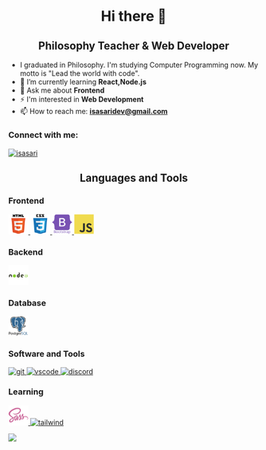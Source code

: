 <h1 align="center"> Hi there 👋 </h1>
<h2 align="center"> Philosophy Teacher & Web Developer</h2>


- I graduated in Philosophy. I'm studying Computer Programming now. My motto is "Lead the world with code".
- 🌱 I’m currently learning **React,Node.js**
- 💬 Ask me about **Frontend**
- ⚡ I'm interested in  **Web Development** 
- 📫 How to reach me: **isasaridev@gmail.com**
<h3 align="left">Connect with me:</h3>
<p align="left">

<a href="https://linkedin.com/in/isasari" target="blank"><img align="center" src="https://velanovascular.com/wp-content/uploads/2020/06/LinkedIn.png" alt="isasari" height="30" width="30" /></a>

  
  
<h2 align="center">Languages and Tools</h2>

  
<h3 align="left">Frontend</h3>
<p align="left">
<a href="https://www.w3.org/html/" target="_blank" rel="noreferrer"> <img src="https://raw.githubusercontent.com/devicons/devicon/master/icons/html5/html5-original-wordmark.svg" alt="html5" width="40" height="40"/> </a> 
<a href="https://www.w3schools.com/css/" target="_blank" rel="noreferrer"> <img src="https://raw.githubusercontent.com/devicons/devicon/master/icons/css3/css3-original-wordmark.svg" alt="css3" width="40" height="40"/> </a> 
<a href="https://getbootstrap.com" target="_blank" rel="noreferrer"> <img src="https://raw.githubusercontent.com/devicons/devicon/master/icons/bootstrap/bootstrap-plain-wordmark.svg" alt="bootstrap" width="40" height="40"/> </a> 
<a href="https://developer.mozilla.org/en-US/docs/Web/JavaScript" target="_blank" rel="noreferrer"> <img src="https://raw.githubusercontent.com/devicons/devicon/master/icons/javascript/javascript-original.svg" alt="javascript" width="40" height="40"/> </a> 
</p>

<h3 align="left">Backend</h3>
<p align="left">  
<a href="https://nodejs.org" target="_blank" rel="noreferrer"> <img src="https://raw.githubusercontent.com/devicons/devicon/master/icons/nodejs/nodejs-original-wordmark.svg" alt="nodejs" width="40" height="40"/> </a> </p>


<h3 align="left">Database</h3>
<p align="left">  
<a href="https://www.postgresql.org" target="_blank" rel="noreferrer"> <img src="https://raw.githubusercontent.com/devicons/devicon/master/icons/postgresql/postgresql-original-wordmark.svg" alt="postgresql" width="40" height="40"/> </a> 
</p>


<h3 align="left">Software and Tools</h3>

<p align="left"> <a href="https://git-scm.com/" target="_blank" rel="noreferrer"> <img src="https://www.vectorlogo.zone/logos/git-scm/git-scm-icon.svg" alt="git" width="40" height="40"/> </a> 
<a href="https://code.visualstudio.com/" target="_blank"> <img src="https://upload.wikimedia.org/wikipedia/commons/thumb/9/9a/Visual_Studio_Code_1.35_icon.svg/1024px-Visual_Studio_Code_1.35_icon.svg.png" alt="vscode" width="30" height="30"/> </a>
<a href="https://discord.com/" target="_blank"> <img src="https://cdn4.iconfinder.com/data/icons/logos-and-brands/512/91_Discord_logo_logos-512.png" alt="discord" width="30" height="30"/> </a>  
</p>


<h3 align="left">Learning</h3>
<p align="left"> 
<a href="https://sass-lang.com" target="_blank" rel="noreferrer"> <img src="https://raw.githubusercontent.com/devicons/devicon/master/icons/sass/sass-original.svg" alt="sass" width="40" height="40"/> </a> 
<a href="https://tailwindcss.com/" target="_blank" rel="noreferrer"> <img src="https://www.vectorlogo.zone/logos/tailwindcss/tailwindcss-icon.svg" alt="tailwind" width="40" height="40"/> </a> </p>

![](https://komarev.com/ghpvc/?username=devisasari)
<!--
<h3 align="left">Stats</h3>

![Isa's GitHub stats](https://github-readme-stats.vercel.app/api?username=devisasari&show_icons=true&theme=radical&count_private=true)
[![Top Langs](https://github-readme-stats.vercel.app/api/top-langs/?username=devisasari&layout=compact)](https://github.com/anuraghazra/github-readme-stats)


